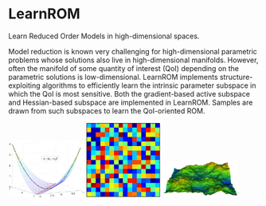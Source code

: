 # LearnROM

Learn Reduced Order Models in high-dimensional spaces.

Model reduction is known very challenging for high-dimensional parametric problems whose solutions also live in high-dimensional manifolds. However, often the manifold of some quantity of interest (QoI) depending on the parametric solutions is low-dimensional. LearnROM implements structure-exploiting algorithms to efficiently learn the intrinsic parameter subspace in which the QoI is most sensitive. Both the gradient-based active subspace and Hessian-based subspace are implemented in LearnROM. Samples are drawn from such subspaces to learn the QoI-oriented ROM. 

<p>
<img src="images/hessian.png" width=30%>
  <img src="images/block256x256_1.png" width=30%>
  <img src="images/porousmedium1.png" width=30%>
</p>
